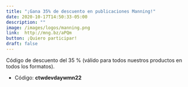 ```yaml
---
title: "¡Gana 35% de descuento en publicaciones Manning!"
date: 2020-10-17T14:50:33-05:00
description: ""
image: /images/logos/manning.png
link:  http://mng.bz/aPQm
button: ¡Quiero participar!
draft: false 
---
```


Código de descuento del 35 % (válido para todos nuestros productos en todos los formatos).

* Código: **ctwdevdaywmn22**